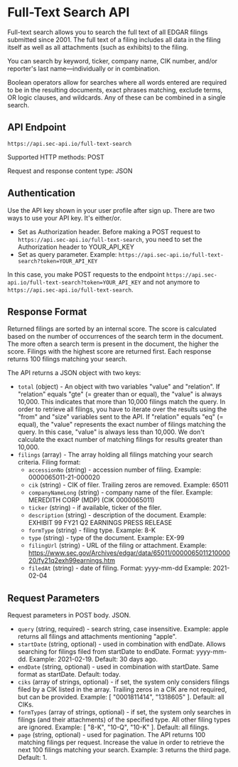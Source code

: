 # Full-Text Search API

Full-text search allows you to search the full text of all EDGAR filings submitted since 2001. The full text of a filing includes all data in the filing itself as well as all attachments (such as exhibits) to the filing.

You can search by keyword, ticker, company name, CIK number, and/or reporter's last name—individually or in combination.

Boolean operators allow for searches where all words entered are required to be in the resulting documents, exact phrases matching, exclude terms, OR logic clauses, and wildcards. Any of these can be combined in a single search.

## API Endpoint

`https://api.sec-api.io/full-text-search`

Supported HTTP methods: POST

Request and response content type: JSON

## Authentication

Use the API key shown in your user profile after sign up. There are two ways to use your API key. It's either/or.

- Set as Authorization header. Before making a POST request to `https://api.sec-api.io/full-text-search`, you need to set the Authorization header to YOUR_API_KEY
- Set as query parameter. Example: `https://api.sec-api.io/full-text-search?token=YOUR_API_KEY`

In this case, you make POST requests to the endpoint `https://api.sec-api.io/full-text-search?token=YOUR_API_KEY` and not anymore to `https://api.sec-api.io/full-text-search`.

## Response Format

Returned filings are sorted by an internal score. The score is calculated based on the number of occurrences of the search term in the document. The more often a search term is present in the document, the higher the score. Filings with the highest score are returned first. Each response returns 100 filings matching your search.

The API returns a JSON object with two keys:

- `total` (object) - An object with two variables "value" and "relation". If "relation" equals "gte" (= greater than or equal), the "value" is always 10,000. This indicates that more than 10,000 filings match the query. In order to retrieve all filings, you have to iterate over the results using the "from" and "size" variables sent to the API. If "relation" equals "eq" (= equal), the "value" represents the exact number of filings matching the query. In this case, "value" is always less than 10,000. We don't calculate the exact number of matching filings for results greater than 10,000.
- `filings` (array) - The array holding all filings matching your search criteria. Filing format:
    - `accessionNo` (string) - accession number of filing. Example: 0000065011-21-000020
    - `cik` (string) - CIK of filer. Trailing zeros are removed. Example: 65011
    - `companyNameLong` (string) - company name of the filer. Example: MEREDITH CORP (MDP) (CIK 0000065011)
    - `ticker` (string) - if available, ticker of the filer.
    - `description` (string) - description of the document. Example: EXHIBIT 99 FY21 Q2 EARNINGS PRESS RELEASE
    - `formType` (string) - filing type. Example: 8-K
    - `type` (string) - type of the document. Example: EX-99
    - `filingUrl` (string) - URL of the filing or attachment. Example: https://www.sec.gov/Archives/edgar/data/65011/000006501121000020/fy21q2exh99earnings.htm
    - `filedAt` (string) - date of filing. Format: yyyy-mm-dd Example: 2021-02-04

## Request Parameters

Request parameters in POST body. JSON.

- `query` (string, required) - search string, case insensitive. Example: apple returns all filings and attachments mentioning "apple".
- `startDate` (string, optional) - used in combination with endDate. Allows searching for filings filed from startDate to endDate. Format: yyyy-mm-dd. Example: 2021-02-19. Default: 30 days ago.
- `endDate` (string, optional) - used in combination with startDate. Same format as startDate. Default: today.
- `ciks` (array of strings, optional) - if set, the system only considers filings filed by a CIK listed in the array. Trailing zeros in a CIK are not required, but can be provided. Example: [ "0001811414", "1318605" ]. Default: all CIKs.
- `formTypes` (array of strings, optional) - if set, the system only searches in filings (and their attachments) of the specified type. All other filing types are ignored. Example: [ "8-K", "10-Q", "10-K" ]. Default: all filings.
- `page` (string, optional) - used for pagination. The API returns 100 matching filings per request. Increase the value in order to retrieve the next 100 filings matching your search. Example: 3 returns the third page. Default: 1.

